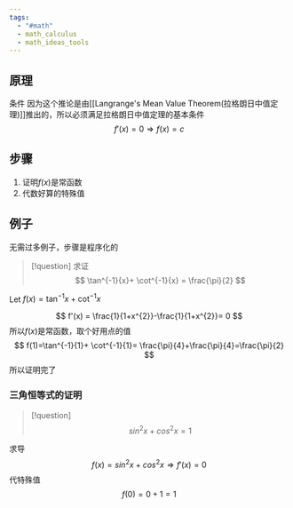 ```yaml
---
tags:
  - "#math"
  - math_calculus
  - math_ideas_tools
---
```

## 原理
条件
因为这个推论是由[[Langrange's Mean Value Theorem(拉格朗日中值定理)]]推出的，所以必须满足拉格朗日中值定理的基本条件
$$
f'(x)=0 
\Rightarrow f(x)=c
$$
## 步骤
1. 证明$f(x)$是常函数
2. 代数好算的特殊值

## 例子

无需过多例子，步骤是程序化的

> [!question] 求证
> $$
> \tan^{-1}{x}+ \cot^{-1}{x} = \frac{\pi}{2}
> $$

Let $f(x)=\tan^{-1}{x}+ \cot^{-1}{x}$ 

$$
f'(x) = \frac{1}{1+x^{2}}-\frac{1}{1+x^{2}}= 0 
$$
所以$f(x)$是常函数，取个好用点的值
$$
f(1)=\tan^{-1}{1}+ \cot^{-1}{1}= \frac{\pi}{4}+\frac{\pi}{4}=\frac{\pi}{2}
$$
所以证明完了

### 三角恒等式的证明

> [!question] 
> $$
> sin^{2}{x}+cos^{2}{x}=1
> $$

求导
$$
f(x)=sin^{2}{x}+cos^{2}{x}
\Rightarrow f'(x)=0
$$
代特殊值
$$
f(0)=0+1=1
$$
